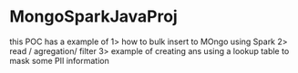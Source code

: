 # MongoSparkJavaProj

this POC has a example of
1> how to bulk insert to MOngo using Spark
2> read / agregation/ filter
3> example of creating ans using a lookup table to mask some PII information
